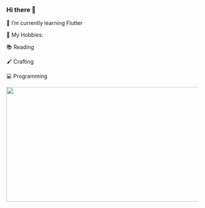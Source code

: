 ### Hi there 👋

<!--
**Umaima1205/Umaima1205** is a ✨ _special_ ✨ repository because its `README.md` (this file) appears on your GitHub profile.

Here are some ideas to get you started:

 
- 🔭 I’m currently working on 
🌱 I’m currently learning Flutter
- 👯 I’m looking to collaborate on ...
- 🤔 I’m looking for help with ...
- 💬 Ask me about ...
- 📫 How to reach me: ...
- 😄 Pronouns: ...
- ⚡ Fun fact: ...
-->
🌱 I’m currently learning Flutter 

  💬 My Hobbies:

  
 📚 Reading

 
 🖌 Crafting 

 
 💻 Programming 

<div align="center">
  <img src="[https://media.giphy.com/media/dWesBcTLavkZuG35MI/giphy.gif](https://dribbble.com/shots/5551721-The-Life-Book-Laptop-and-Mobile)https://dribbble.com/shots/5551721-The-Life-Book-Laptop-and-Mobile" width="600" height="300"/>
</div>
